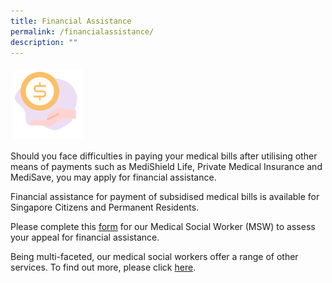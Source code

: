 ```yaml
---
title: Financial Assistance
permalink: /financialassistance/
description: ""
---
```

<img src="images/fa-new.png" style="vertical-align: middle; max-width: 22%; margin: 5px;">

Should you face difficulties in paying your medical bills after utilising other means of payments such as MediShield Life, Private Medical Insurance and MediSave, you may apply for financial assistance.

Financial assistance for payment of subsidised medical bills is available for Singapore Citizens and Permanent Residents.



Please complete this [form](https://form.gov.sg/60e7e855be4d9200114abe87) for our Medical Social Worker (MSW) to assess your appeal for financial assistance.

Being multi-faceted, our medical social workers offer a range of other services. To find out more, please click [here](https://www.kkh.com.sg/patient-care/areas-of-care/allied-health-services/Pages/medical-social-work.aspx).